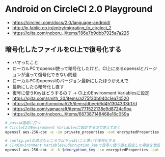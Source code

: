 # Android on CircleCI 2.0 Playground

* https://circleci.com/docs/2.0/language-android/
* http://in.fablic.co.jp/entry/migrating_to_circleci_2
* https://qiita.com/noboru_i/items/186e7b9dbb7925a7a226


## 暗号化したファイルをCI上で復号化する

* ハマったこと
 * ローカルPCでopenssl使って暗号化したけど、CI上にあるopensslとバージョンが違って復号化できない問題
 * ローカルPCのopensslのバージョン最新にしたほうがええで
 * 最新にしたら暗号化し直す
 * 復号に使うKeyはどうするの？ → CI上のEnvironment Variablesに設定
* https://qiita.com/smith_30/items/a275f30b040c1ea74520
* https://qiita.com/tomoima525/items/dbeeb6d451304333b17d
* https://qiita.com/yamacraft/items/771522138e9d8724c9ba
* https://qiita.com/noboru_i/items/687387148468e16c059a

```bash
# passは適用に打つ
# CircleCIのEnvironment Variablesに設定するので覚えておく
openssl aes-256-cbc -e -in private_properties -out encryptedProperties

# config.ymlの適当なところで以下っぽいこと書いて復号化する
# CIのEnvironment Variablesにdecryption_keyで復号に使う値を設定した場合を想定
openssl aes-256-cbc -d -k $decryption_key -in encryptedProperties -out private_properties
```